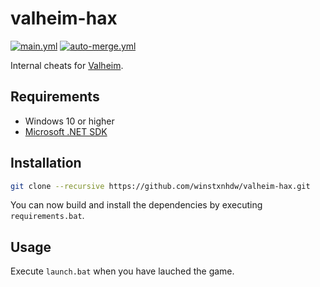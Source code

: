 # valheim-hax

[![main.yml](https://github.com/winstxnhdw/valheim-hax/actions/workflows/main.yml/badge.svg)](https://github.com/winstxnhdw/valheim-hax/actions/workflows/main.yml)
[![auto-merge.yml](https://github.com/winstxnhdw/valheim-hax/actions/workflows/auto-merge.yml/badge.svg)](https://github.com/winstxnhdw/valheim-hax/actions/workflows/auto-merge.yml)

Internal cheats for [Valheim](https://en.wikipedia.org/wiki/Valheim).

## Requirements

- Windows 10 or higher
- [Microsoft .NET SDK](https://dotnet.microsoft.com/en-us/download)

## Installation

```bash
git clone --recursive https://github.com/winstxnhdw/valheim-hax.git
```

You can now build and install the dependencies by executing `requirements.bat`.

## Usage

Execute `launch.bat` when you have lauched the game.
